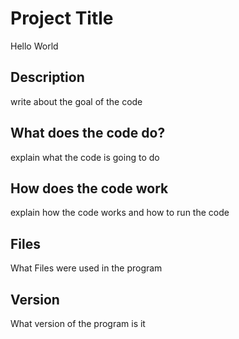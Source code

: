 # Project Title
Hello World
## Description
write about the goal of the code
## What does the code do? 
explain what the code is going to do 
## How does the code work
explain how the code works and how to run the code
## Files
What Files were used in the program
## Version
What version of the program is it 
